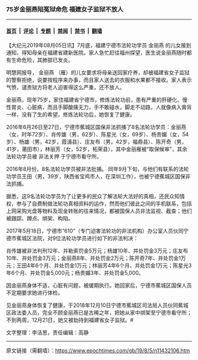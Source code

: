 ### 75岁金丽燕陷冤狱命危 福建女子监狱不放人

---

#### [首页](../../../..?n11432106) &nbsp;|&nbsp; [评论](../../../../../epoch-comment?n11432106) &nbsp;|&nbsp; [专题](../../../../../epoch-special?n11432106) &nbsp;|&nbsp; [禁闻](../../../../../epoch-news?n11432106) &nbsp;|&nbsp; [禁书](../../../../../books?n11432106) &nbsp;|&nbsp; [翻墙](https://github.com/gfw-breaker/nogfw/blob/master/README.md?n11432106)


<div class="post_content" id="artbody" itemprop="articleBody">
 <!-- article content begin -->
 <p>
  【大纪元2019年08月05日讯】7月底，福建宁德市法轮功学员
  <ok href="https://www.epochtimes.com/gb/tag/%E9%87%91%E4%B8%BD%E7%87%95.html">
   金丽燕
  </ok>
  的儿女接到通知，得知母亲在福建省建新医院。家人急忙赶往福州探望，医生说金丽燕随时都有生命危险，其肺部已发炎。
 </p>
 <p>
  明慧网报导，
  <ok href="https://www.epochtimes.com/gb/tag/%E9%87%91%E4%B8%BD%E7%87%95.html">
   金丽燕
  </ok>
  （雁）的儿女要求将母亲送回家疗养，却被福建省女子监狱的警察拒绝，说要按程序来办事，而且家人送去的衣服和水果都不接收。家人表示气愤，谴责狱方将老人迫害得这么严重，还不放人。
 </p>
 <p>
  金丽燕，现年75岁，家住福建省宁德市，修炼法轮功前，患有严重的肝硬化、慢性胃炎、心脏病，而且手脚酸痛无力，手不敢碰水，脚走不动路，人就像病入膏肓一样，没有了生的希望。修炼法轮功后，她恢复了健康。
 </p>
 <p>
  2016年6月26日至27日，宁德市蕉城区国保非法抓捕了8名法轮功学员：金丽燕（女，时年72岁）、肖传雄（男，62岁）、陈星光（女，69岁）、杨贵媚（女，54岁）、杨雄（男，42岁，霞浦县）、庄友布（男，42岁，福鼎县）、陈开奇（男，41岁，莆田市），林丽芳（女，52岁，柘荣县），其中金丽雁被“取保候审”，其余法轮功学员被
  <ok href="https://www.epochtimes.com/gb/tag/%E9%9D%9E%E6%B3%95%E5%85%B3%E6%8A%BC.html">
   非法关押
  </ok>
  于宁德市看守所。
 </p>
 <p>
  2016年8月份，8名法轮功学员被非法批捕。 同年9月下旬，与他们有联系的法轮功学员王田（男，39岁，陕西省宝鸡市人，在深圳工作），也被宁德蕉城区国保非法抓捕。
 </p>
 <p>
  据悉，这9名法轮功学员为了让更多的民众了解法轮大法好的真相，还民众知情权，参与了自费制做法轮功真相资料的运作，然而他们彼此之间的手机联系，包括上网采购光盘等物料及现金转账的往来情况，都被国保人员非法监视、截查；他们被跟踪、蹲点、绑架、构陷。
 </p>
 <p>
  2017年5月18日，宁德市“610”（专门迫害法轮功的非法机构）办公室人员伙同宁德市蕉城区法院，对9位法轮功学员进行如下的非法判决：
 </p>
 <p>
  肖传雄被非法判刑12年、并勒索罚金5万元；杨雄10年、并处罚金3万元；庄友布10年、并处罚金3万元；金丽燕8年、并处罚金2万元；陈开奇7年、并处罚金1万元；王田4年6个月、并处罚金1万元；林丽芳4年6个月、并处罚金1万元；陈星光3年6个月、并处罚金5,000元；杨贵媚3年、并处罚金5,000。
 </p>
 <p>
  因金丽燕身体不适，心脏有问题，被缓期执行。她回家后，宁德市蕉城区国保人员不定期要求她进行体检。
 </p>
 <p>
  见金丽燕身体恢复了健康，于2018年12月10日宁德市蕉城区司法局人员伙同蕉城区政法委人员，完全不顾金丽燕已是古稀之年，把她从家中绑架至宁德市看守所；不到两周，12月21日，她又被劫持到福建省女子监狱。#
 </p>
 <p>
  文字整理：李洁思，责任编辑：高静
 </p>
 <!-- article content end -->
 <div id="below_article_ad">
 </div>
</div>


---

原文链接（需翻墙）：https://www.epochtimes.com/gb/19/8/5/n11432106.htm